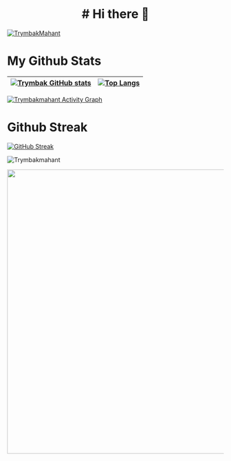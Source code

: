 <p > <h1 align="center"> # Hi there 👋 </h1> </p>

<p align="left"> <a href="https://twitter.com/TrymbakMahant" target="blank"><img src="https://img.shields.io/twitter/follow/TrymbakMahant?logo=twitter&style=for-the-badge" alt="TrymbakMahant" /></a> </p>




# My Github Stats

[![Trymbak GitHub stats](https://github-readme-stats.vercel.app/api?username=Trymbakmahant&show_icons=true&theme=react&text_color=fff&border_color=03befc&hide_title=true&count_private=true)](https://github.com/Trymbakmahant) | [![Top Langs](https://github-readme-stats.vercel.app/api/top-langs/?username=Trymbakmahant&theme=react&text_color=fff&border_color=03befc&layout=compact)](https://github.com/Trymbakmahant) 
| ----------- | ------------ |


 <a href="https://github.com/Trymbakmahant/github-readme-activity-graph"><img alt="Trymbakmahant Activity Graph" src="https://github-readme-activity-graph.cyclic.app/graph?username=Trymbakmahant&theme=react-dark" /></a>
</div>

# Github Streak


[![GitHub Streak](https://streak-stats.demolab.com/?user=Trymbakmahant&theme=react)](https://git.io/streak-stats)



<p align="left"> <img src="https://komarev.com/ghpvc/?username=Trymbakmahant&label=Profile%20views&color=0e75b6&style=flat" alt="Trymbakmahant" /> </p>


<p align="left">
  <img width="660" src="https://github-profile-trophy.vercel.app/?username=Trymbakmahant&theme=onedark&row=1&column=8">
</p>
